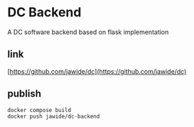 # DC Backend

A DC software backend based on flask implementation

## link

[https://github.com/jawide/dc](https://github.com/jawide/dc)

## publish

```bash
docker compose build
docker push jawide/dc-backend
```
